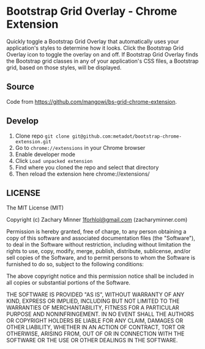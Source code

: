 # Bootstrap Grid Overlay - Chrome Extension

Quickly toggle a Bootstrap Grid Overlay that automatically uses your application's styles to determine how it looks.
Click the Bootstrap Grid Overlay icon to toggle the overlay on and off. If Bootstrap Grid Overlay finds the Bootstrap grid classes in any of your application's CSS files, a Bootstrap grid, based on those styles, will be displayed.

## Source

Code from https://github.com/mangowi/bs-grid-chrome-extension.

## Develop

1. Clone repo `git clone git@github.com:metadot/bootstrap-chrome-extension.git`
2. Go to `chrome://extensions` in your Chrome browser
3. Enable developer mode
4. Click `Load unpacked extension`
5. Find where you cloned the repo and select that directory
6. Then reload the extension here chrome://extensions/

## LICENSE

The MIT License (MIT)

Copyright (c) Zachary Minner <1forhlol@gmail.com> (zacharyminner.com)

Permission is hereby granted, free of charge, to any person obtaining a copy
of this software and associated documentation files (the "Software"), to deal
in the Software without restriction, including without limitation the rights
to use, copy, modify, merge, publish, distribute, sublicense, and/or sell
copies of the Software, and to permit persons to whom the Software is
furnished to do so, subject to the following conditions:

The above copyright notice and this permission notice shall be included in
all copies or substantial portions of the Software.

THE SOFTWARE IS PROVIDED "AS IS", WITHOUT WARRANTY OF ANY KIND, EXPRESS OR
IMPLIED, INCLUDING BUT NOT LIMITED TO THE WARRANTIES OF MERCHANTABILITY,
FITNESS FOR A PARTICULAR PURPOSE AND NONINFRINGEMENT. IN NO EVENT SHALL THE
AUTHORS OR COPYRIGHT HOLDERS BE LIABLE FOR ANY CLAIM, DAMAGES OR OTHER
LIABILITY, WHETHER IN AN ACTION OF CONTRACT, TORT OR OTHERWISE, ARISING FROM,
OUT OF OR IN CONNECTION WITH THE SOFTWARE OR THE USE OR OTHER DEALINGS IN
THE SOFTWARE.
